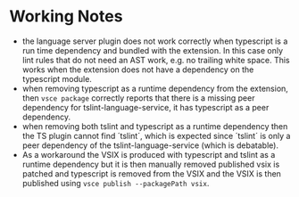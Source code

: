 # Working Notes

- the language server plugin does not work correctly when typescript is a run
  time dependency and bundled with the extension. In this case only lint rules
  that do not need an AST work, e.g. no trailing white space. This works when
  the extension does not have a dependency on the typescript module.
- when removing typescript as a runtime dependency from the extension, then
  `vsce package` correctly reports that there is a missing peer dependency for
  tslint-language-service, it has typescript as a peer dependency.
- when removing both tslint and typescript as a runtime dependency then the TS
  plugin cannot find ´tslint´, which is expected since ´tslint´ is only a peer
  dependency of the tslint-language-service (which is debatable).
- As a workaround the VSIX is produced with typescript and tslint as a runtime
  dependency but it is then manually removed published vsix is patched and
  typescript is removed from the VSIX and the VSIX is then published using
  `vsce publish --packagePath vsix`.
